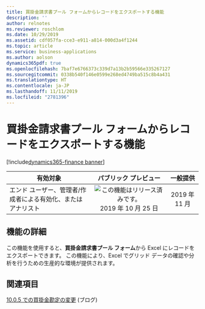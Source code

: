 ```yaml
---
title: 買掛金請求書プール フォームからレコードをエクスポートする機能
description: ''
author: relnotes
ms.reviewer: roschlom
ms.date: 10/29/2019
ms.assetid: cdf057fa-cce3-e911-a814-000d3a4f1244
ms.topic: article
ms.service: business-applications
ms.author: aolson
dynamics365pdf: true
ms.openlocfilehash: 7baf7e6766373c339d7a13b2b59566e335267127
ms.sourcegitcommit: 0338b540f146e0599e268ed4749ba515c8b4a431
ms.translationtype: HT
ms.contentlocale: ja-JP
ms.lasthandoff: 11/11/2019
ms.locfileid: "2781396"
---
```

# <a name="ability-to-export-records-from-the-accounts-payable-invoice-pool-form"></a>買掛金請求書プール フォームからレコードをエクスポートする機能
[!include[dynamics365-finance banner](../includes/dynamics365-finance.md)]

| 有効対象    |  パブリック プレビュー | 一般提供 | 
| ---------- | :----------: |:----------: |
|エンド ユーザー、管理者/作成者による有効化、またはアナリスト|![この機能はリリース済みです。](/dynamics365-release-plan/media/green-checkmark.png "この機能はリリース済みです。") 2019 年 10 月 25 日| 2019 年 11 月|






## <a name="feature-details"></a>機能の詳細
<!--feature detail start -->
この機能を使用すると、**買掛金請求書プール フォーム**から Excel にレコードをエクスポートできます。 この機能により、Excel でグリッド データの確認や分析を行うための生産的な環境が提供されます。
<!--feature detail end -->










## <a name="see-also"></a>関連項目

[10.0.5 での買掛金勘定の変更](https://community.dynamics.com/365/financeandoperations/b/financials/posts/accounts-payable-changes-in-10-0-5) (ブログ)
